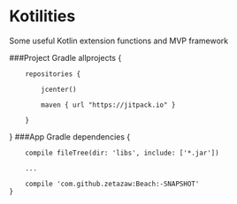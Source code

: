 # Kotilities
Some useful Kotlin extension functions and MVP framework


###Project  Gradle
    allprojects {

        repositories {

            jcenter()

            maven { url "https://jitpack.io" }

        }
}
###App Gradle
    dependencies {

        compile fileTree(dir: 'libs', include: ['*.jar'])

        ...

        compile 'com.github.zetazaw:Beach:-SNAPSHOT'
    }
